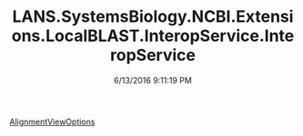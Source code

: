 ﻿---
title: LANS.SystemsBiology.NCBI.Extensions.LocalBLAST.InteropService.InteropService
date: 6/13/2016 9:11:19 PM
---

[AlignmentViewOptions](T-LANS.SystemsBiology.NCBI.Extensions.LocalBLAST.InteropService.InteropService.AlignmentViewOptions.html)
